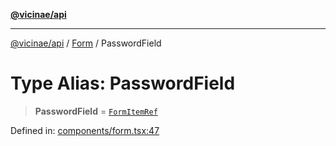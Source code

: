 [**@vicinae/api**](../../../../README.md)

***

[@vicinae/api](../../../../README.md) / [Form](../README.md) / PasswordField

# Type Alias: PasswordField

> **PasswordField** = [`FormItemRef`](../../../../type-aliases/FormItemRef.md)

Defined in: [components/form.tsx:47](https://github.com/vicinaehq/vicinae/blob/c742d5fc509336339909dd669955b863f086bf4e/api/src/api/components/form.tsx#L47)
